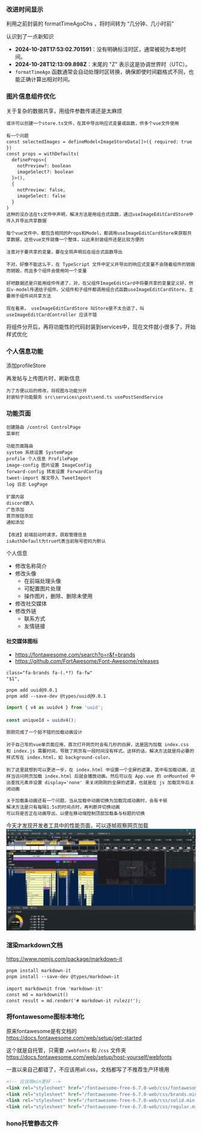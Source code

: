 ### 改进时间显示
利用之前封装的 formatTimeAgoChs ，将时间转为 “几分钟、几小时前”

认识到了一点新知识
   - **2024-10-28T17:53:02.701591**：没有明确标注时区，通常被视为本地时间。
   - **2024-10-28T12:13:09.898Z**：末尾的 "Z" 表示这是协调世界时（UTC）。
   - `formatTimeAgo` 函数通常会自动处理时区转换，确保即使时间戳格式不同，也能正确计算出相对时间。

### 图片信息组件优化
关于复杂的数据共享，用组件参数传递还是太麻烦
```
或许可以创建一个store.ts文件，在其中导出响应式变量或函数，供多个vue文件使用

有一个问题
const selectedImages = defineModel<ImageStoreData[]>({ required: true })
const props = withDefaults(
  defineProps<{
    notPreview?: boolean
    imageSelect?: boolean
  }>(),
  {
    notPreview: false,
    imageSelect: false
  }
)
这种的没办法在ts文件中声明，解决方法是用组合式函数，通过useImageEditCardStore中传入并导出共享数据

每个vue文件中，都包含相同的Props和Model，都调用useImageEditCardStore来获取共享数据，这些vue文件就像一个整体，以此来封装组件还是比较方便的

注意对于要共享的变量，要在全局声明后在组合式函数导出

不对，好像不能这么干，在 TypeScript 文件中定义并导出的响应式变量不会随着组件的销毁而销毁，而且多个组件会使用同一个变量

好吧数据还是只能用组件传递了，对，在父组件ImageEditCard中将要共享的变量定义好，然后v-model传递给子组件。父组件和子组件都调用组合式函数useImageEditCardStore，主要用于组件间共享方法

现在看来， useImageEditCardStore 叫Store是不太合适了，叫 useImageEditCardController 应该不错
```

将组件分开后，再将功能性的代码封装到services中，现在文件就小很多了，开始样式优化



### 个人信息功能
添加profileStore

再发帖与上传图片时，刷新信息
```
为了方便以后的修改，将视图与功能分开
封装帖子功能服务 src\services\post\send.ts usePostSendService
```

### 功能页面
```
创建路由 /control ControlPage
菜单栏 

功能页面路由
system 系统设置 SystemPage
profile 个人信息 ProfilePage
image-config 图片设置 ImageConfig
forward-config 转发设置 ForwardConfig
tweet-import 推文导入 TweetImport
log 日志 LogPage

扩展内容
discord嵌入
广告添加
首页按钮添加
通知添加

【改进】前端启动时请求，获取管理信息
isAuthDefault为true代表当前账号密码为默认
```

个人信息
- 修改名称简介
- 修改头像
	- 在前端处理头像
	- 可配置图片处理
	- 操作图片，删除、删除未使用
- 修改社交媒体
- 修改外链
	- 联系方式
	- 友情链接

#### 社交媒体图标
- https://fontawesome.com/search?o=r&f=brands
- https://github.com/FortAwesome/Font-Awesome/releases
```
class="fa-brands fa-(.*?) fa-fw"
"$1",
```

```
pnpm add uuid@9.0.1
pnpm add --save-dev @types/uuid@9.0.1
```

```javascript
import { v4 as uuidv4 } from 'uuid';

const uniqueId = uuidv4();
```


```
刚刚完成了一个挺不错的加载动画设计

对于自己写的vue单页面应用，首次打开网页时会有几秒的白屏，这是因为加载 index.css 和 index.js 需要时间，导致了网页有一段时间没有样式。这样的话，解决方法就是将必要的样式写在 index.html，如 background-color。

到了这里就想到可以更进一步，在 index.html 中设置一个全屏的遮罩，其中有加载动画，这样当访问网页加载 index.html 后就会播放动画。然后可以在 App.vue 的 onMounted 中出查找元素并设置 display='none' 来关闭刚刚的全屏的遮罩，也就是在 js 加载完毕后关闭动画
```

```
关于加载条动画还有一个问题，当从加载中动画切换为加载完成动画时，会有卡顿
解决方法是只有每隔1.5s的时间点时，再判断并切换动画
可以将是否正在动画导出，以便在移动端控制顶部加载条与标题的切换
```

今天才发现开发者工具中的性能页面，可以逐帧观察网页加载
![](assets/Pasted%20image%2020241117181047.png)


### 渲染markdown文档
https://www.npmjs.com/package/markdown-it

```
pnpm install markdown-it
pnpm install --save-dev @types/markdown-it

import markdownit from 'markdown-it'
const md = markdownit()
const result = md.render('# markdown-it rulezz!');
```

### 将fontawesome图标本地化
原来fontawesome是有文档的
https://docs.fontawesome.com/web/setup/get-started

这个就是自托管，只需要 `/webfonts` 和 `/css` 文件夹
https://docs.fontawesome.com/web/setup/host-yourself/webfonts

一直以来自己都错了，不应该用all.css，文档都写了不推荐生产环境用
```html
<!-- 应该用min更好 -->
<link rel="stylesheet" href="/fontawesome-free-6.7.0-web/css/fontawesome.min.css">
<link rel="stylesheet" href="/fontawesome-free-6.7.0-web/css/brands.min.css">
<link rel="stylesheet" href="/fontawesome-free-6.7.0-web/css/solid.min.css">
<link rel="stylesheet" href="/fontawesome-free-6.7.0-web/css/regular.min.css">
```


### hono托管静态文件 

